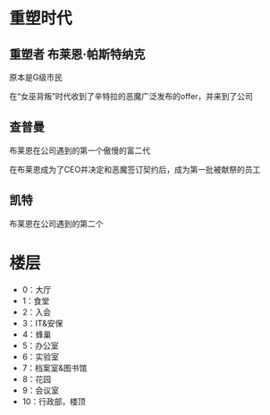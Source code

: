 # 重塑时代
## 重塑者 布莱恩·帕斯特纳克
原本是G级市民

在“女巫背叛”时代收到了辛特拉的恶魔广泛发布的offer，并来到了公司

## 查普曼
布莱恩在公司遇到的第一个傲慢的富二代

在布莱恩成为了CEO并决定和恶魔签订契约后，成为第一批被献祭的员工

## 凯特
布莱恩在公司遇到的第二个

# 楼层
- 0：大厅
- 1：食堂
- 2：入会
- 3：IT&安保
- 4：蜂巢
- 5：办公室
- 6：实验室
- 7：档案室&图书馆
- 8：花园
- 9：会议室
- 10：行政部，楼顶